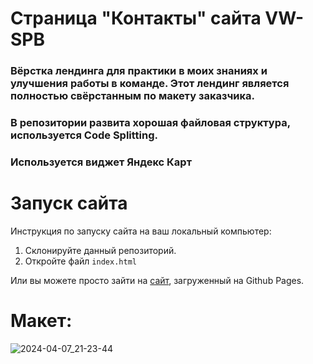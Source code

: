 # Страница "Контакты" сайта VW-SPB
### Вёрстка лендинга для практики в моих знаниях и улучшения работы в команде. Этот лендинг является полностью свёрстанным по макету заказчика. 
### В репозитории развита хорошая файловая структура, используется Code Splitting.
### Используется виджет Яндекс Карт

# Запуск сайта
Инструкция по запуску сайта на ваш локальный компьютер:
   1. Склонируйте данный репозиторий.
   2. Откройте файл ```index.html```
   
Или вы можете просто зайти на [сайт](kriswis.github.io/VW-SPB-Contacts/), загруженный на Github Pages.
# Макет:
![2024-04-07_21-23-44](https://github.com/KrisWis/VW-SPB-Contacts/assets/94256853/a54cefb3-ea0d-4e99-a770-73d6999540ab)
